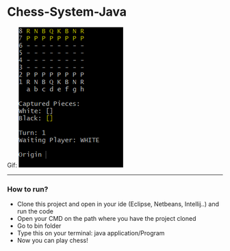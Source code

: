 # Chess-System-Java
Gif:
![Gif](https://github.com/Viniciusog/chess-system-java/blob/master/src/gifchess.gif)

---
### How to run?
- Clone this project and open in your ide (Eclipse, Netbeans, Intellij..) and run the code
- Open your CMD on the path where you have the project cloned
- Go to bin folder
- Type this on your terminal: java application/Program
- Now you can play chess!



